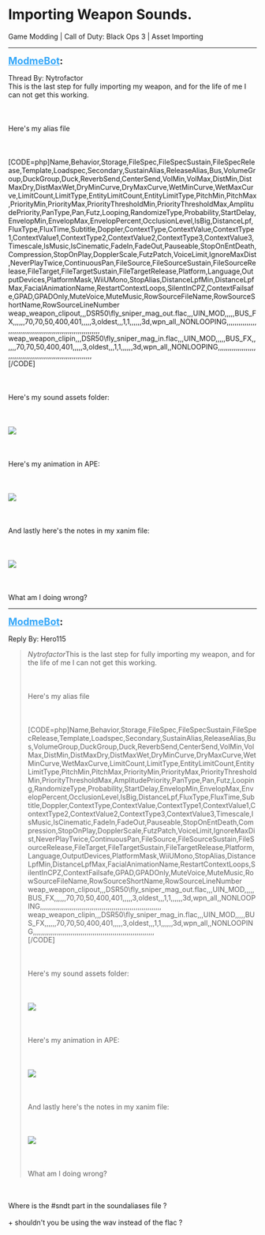 # Importing Weapon Sounds.
Game Modding | Call of Duty: Black Ops 3 | Asset Importing

---
<strong style="font-size: 1.4em;"><span style="text-decoration: underline;text-decoration-color: #34a7f9;"><span style="color:#34a7f9;">ModmeBot</span></span>:</strong>

<p>Thread By: Nytrofactor<br />This is the last step for fully importing my weapon, and for the life of me I can not get this working.<br /><br /><br /><br />Here&#39;s my alias file<br /><br /><br /><br />[CODE=php]Name,Behavior,Storage,FileSpec,FileSpecSustain,FileSpecRelease,Template,Loadspec,Secondary,SustainAlias,ReleaseAlias,Bus,VolumeGroup,DuckGroup,Duck,ReverbSend,CenterSend,VolMin,VolMax,DistMin,DistMaxDry,DistMaxWet,DryMinCurve,DryMaxCurve,WetMinCurve,WetMaxCurve,LimitCount,LimitType,EntityLimitCount,EntityLimitType,PitchMin,PitchMax,PriorityMin,PriorityMax,PriorityThresholdMin,PriorityThresholdMax,AmplitudePriority,PanType,Pan,Futz,Looping,RandomizeType,Probability,StartDelay,EnvelopMin,EnvelopMax,EnvelopPercent,OcclusionLevel,IsBig,DistanceLpf,FluxType,FluxTime,Subtitle,Doppler,ContextType,ContextValue,ContextType1,ContextValue1,ContextType2,ContextValue2,ContextType3,ContextValue3,Timescale,IsMusic,IsCinematic,FadeIn,FadeOut,Pauseable,StopOnEntDeath,Compression,StopOnPlay,DopplerScale,FutzPatch,VoiceLimit,IgnoreMaxDist,NeverPlayTwice,ContinuousPan,FileSource,FileSourceSustain,FileSourceRelease,FileTarget,FileTargetSustain,FileTargetRelease,Platform,Language,OutputDevices,PlatformMask,WiiUMono,StopAlias,DistanceLpfMin,DistanceLpfMax,FacialAnimationName,RestartContextLoops,SilentInCPZ,ContextFailsafe,GPAD,GPADOnly,MuteVoice,MuteMusic,RowSourceFileName,RowSourceShortName,RowSourceLineNumber<br />weap_weapon_clipout,,,DSR50\fly_sniper_mag_out.flac,,,UIN_MOD,,,,,BUS_FX,,,,,,70,70,50,400,401,,,,,3,oldest,,,1,1,,,,,,3d,wpn_all,,NONLOOPING,,,,,,,,,,,,,,,,,,,,,,,,,,,,,,,,,,,,,,,,,,,,,,,,,,,,,,,,,,,,,<br />weap_weapon_clipin,,,DSR50\fly_sniper_mag_in.flac,,,UIN_MOD,,,,,BUS_FX,,,,,,70,70,50,400,401,,,,,3,oldest,,,1,1,,,,,,3d,wpn_all,,NONLOOPING,,,,,,,,,,,,,,,,,,,,,,,,,,,,,,,,,,,,,,,,,,,,,,,,,,,,,,,,,,,,,<br />[/CODE]<br /><br /><br /><br />Here&#39;s my sound assets folder: <br /><br /><br /><br /><img style="max-width: 500px;" src="http://i.imgur.com/cvgTK3L.png"><br /><br /><br /><br />Here&#39;s my animation in APE:<br /><br /><br /><br /><img style="max-width: 500px;" src="http://i.imgur.com/ezIO7ez.png"><br /><br /><br /><br />And lastly here&#39;s the notes in my xanim file:<br /><br /><br /><br /><img style="max-width: 500px;" src="http://i.imgur.com/cBGMHmG.png"><br /><br /><br /><br />What am I doing wrong?</p>

---
<strong style="font-size: 1.4em;"><span style="text-decoration: underline;text-decoration-color: #34a7f9;"><span style="color:#34a7f9;">ModmeBot</span></span>:</strong>

<p>Reply By: Hero115<br /><blockquote><em>Nytrofactor</em>This is the last step for fully importing my weapon, and for the life of me I can not get this working.<br /><br /><br /><br />Here&#39;s my alias file<br /><br /><br /><br />[CODE=php]Name,Behavior,Storage,FileSpec,FileSpecSustain,FileSpecRelease,Template,Loadspec,Secondary,SustainAlias,ReleaseAlias,Bus,VolumeGroup,DuckGroup,Duck,ReverbSend,CenterSend,VolMin,VolMax,DistMin,DistMaxDry,DistMaxWet,DryMinCurve,DryMaxCurve,WetMinCurve,WetMaxCurve,LimitCount,LimitType,EntityLimitCount,EntityLimitType,PitchMin,PitchMax,PriorityMin,PriorityMax,PriorityThresholdMin,PriorityThresholdMax,AmplitudePriority,PanType,Pan,Futz,Looping,RandomizeType,Probability,StartDelay,EnvelopMin,EnvelopMax,EnvelopPercent,OcclusionLevel,IsBig,DistanceLpf,FluxType,FluxTime,Subtitle,Doppler,ContextType,ContextValue,ContextType1,ContextValue1,ContextType2,ContextValue2,ContextType3,ContextValue3,Timescale,IsMusic,IsCinematic,FadeIn,FadeOut,Pauseable,StopOnEntDeath,Compression,StopOnPlay,DopplerScale,FutzPatch,VoiceLimit,IgnoreMaxDist,NeverPlayTwice,ContinuousPan,FileSource,FileSourceSustain,FileSourceRelease,FileTarget,FileTargetSustain,FileTargetRelease,Platform,Language,OutputDevices,PlatformMask,WiiUMono,StopAlias,DistanceLpfMin,DistanceLpfMax,FacialAnimationName,RestartContextLoops,SilentInCPZ,ContextFailsafe,GPAD,GPADOnly,MuteVoice,MuteMusic,RowSourceFileName,RowSourceShortName,RowSourceLineNumber<br />weap_weapon_clipout,,,DSR50\fly_sniper_mag_out.flac,,,UIN_MOD,,,,,BUS_FX,,,,,,70,70,50,400,401,,,,,3,oldest,,,1,1,,,,,,3d,wpn_all,,NONLOOPING,,,,,,,,,,,,,,,,,,,,,,,,,,,,,,,,,,,,,,,,,,,,,,,,,,,,,,,,,,,,,<br />weap_weapon_clipin,,,DSR50\fly_sniper_mag_in.flac,,,UIN_MOD,,,,,BUS_FX,,,,,,70,70,50,400,401,,,,,3,oldest,,,1,1,,,,,,3d,wpn_all,,NONLOOPING,,,,,,,,,,,,,,,,,,,,,,,,,,,,,,,,,,,,,,,,,,,,,,,,,,,,,,,,,,,,,<br />[/CODE]<br /><br /><br /><br />Here&#39;s my sound assets folder: <br /><br /><br /><br /><img style="max-width: 500px;" src="http://i.imgur.com/cvgTK3L.png"><br /><br /><br /><br />Here&#39;s my animation in APE:<br /><br /><br /><br /><img style="max-width: 500px;" src="http://i.imgur.com/ezIO7ez.png"><br /><br /><br /><br />And lastly here&#39;s the notes in my xanim file:<br /><br /><br /><br /><img style="max-width: 500px;" src="http://i.imgur.com/cBGMHmG.png"><br /><br /><br /><br />What am I doing wrong?</blockquote><br /><br />Where is the #sndt part in the soundaliases file ? <br /><br />+ shouldn&#39;t you be using the wav instead of the flac ?</p>
